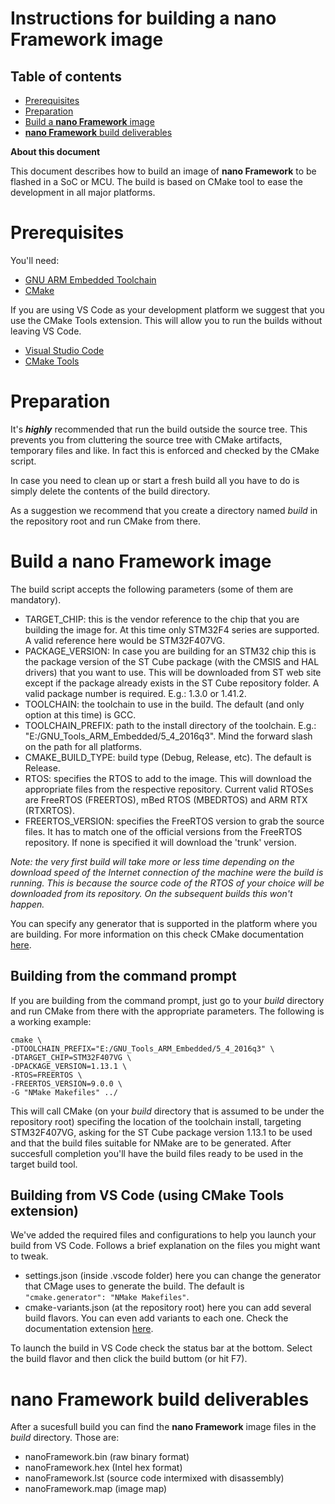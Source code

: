 # Instructions for building a **nano Framework** image

## Table of contents ##

- [Prerequisites](#Prerequisites)
- [Preparation](#Preparation)
- [Build a **nano Framework** image](#BuildNanoFrameworkImage)
- [**nano Framework** build deliverables](#NanoFrameworkBuildDeliverables)

**About this document**

This document describes how to build an image of **nano Framework** to be flashed in a SoC or MCU.
The build is based on CMake tool to ease the development in all major platforms.

<a name="Prerequisites"></a>
# Prerequisites

You'll need:
- [GNU ARM Embedded Toolchain](https://developer.arm.com/open-source/gnu-toolchain/gnu-rm/downloads)
- [CMake](https://cmake.org/)

If you are using VS Code as your development platform we suggest that you use the CMake Tools extension. This will allow you to run the builds without leaving VS Code.
- [Visual Studio Code](http://code.visualstudio.com/)
- [CMake Tools](https://marketplace.visualstudio.com/items?itemName=vector-of-bool.cmake-tools)


<a name="Preparation"></a>
# Preparation

It's ***highly*** recommended that run the build outside the source tree. This prevents you from cluttering the source tree with CMake artifacts, temporary files and like. 
In fact this is enforced and checked by the CMake script.

In case you need to clean up or start a fresh build all you have to do is simply delete the contents of the build directory.

As a suggestion we recommend that you create a directory named *build* in the repository root and run CMake from there.


<a name="BuildNanoFrameworkImage"></a>
# Build a **nano Framework** image

The build script accepts the following parameters (some of them are mandatory).
- TARGET_CHIP: this is the vendor reference to the chip that you are building the image for. At this time only STM32F4 series are supported. A valid reference here would be STM32F407VG.
- PACKAGE_VERSION: In case you are building for an STM32 chip this is the package version of the ST Cube package (with the CMSIS and HAL drivers) that you want to use. This will be downloaded from ST web site except if the package already exists in the ST Cube repository folder. A valid package number is required. E.g.: 1.3.0 or 1.41.2.  
- TOOLCHAIN: the toolchain to use in the build. The default (and only option at this time) is GCC.
- TOOLCHAIN_PREFIX: path to the install directory of the toolchain. E.g.: "E:/GNU_Tools_ARM_Embedded/5_4_2016q3". Mind the forward slash on the path for all platforms.
- CMAKE_BUILD_TYPE: build type (Debug, Release, etc). The default is Release.
- RTOS: specifies the RTOS to add to the image. This will download the appropriate files from the respective repository. Current valid RTOSes are FreeRTOS (FREERTOS), mBed RTOS (MBEDRTOS) and ARM RTX (RTXRTOS).
- FREERTOS_VERSION: specifies the FreeRTOS version to grab the source files. It has to match one of the official versions from the FreeRTOS repository. If none is specified it will download the 'trunk' version.

_Note: the very first build will take more or less time depending on the download speed of the Internet connection of the machine were the build is running. This is because the source code of the RTOS of your choice will be downloaded from its repository. On the subsequent builds this won't happen._

You can specify any generator that is supported in the platform where you are building.
For more information on this check CMake documentation [here](https://cmake.org/cmake/help/v3.7/manual/cmake-generators.7.html?highlight=generator).

## Building from the command prompt

If you are building from the command prompt, just go to your *build* directory and run CMake from there with the appropriate parameters. 
The following is a working example:

```
cmake \
-DTOOLCHAIN_PREFIX="E:/GNU_Tools_ARM_Embedded/5_4_2016q3" \
-DTARGET_CHIP=STM32F407VG \
-DPACKAGE_VERSION=1.13.1 \
-RTOS=FREERTOS \
-FREERTOS_VERSION=9.0.0 \
-G "NMake Makefiles" ../ 
```

This will call CMake (on your *build* directory that is assumed to be under the repository root) specifing the location of the toolchain install, targeting STM32F407VG, asking for the ST Cube package version 1.13.1 to be used and that the build files suitable for NMake are to be generated.
After succesfull completion you'll have the build files ready to be used in the target build tool.

## Building from VS Code (using CMake Tools extension)

We've added the required files and configurations to help you launch your build from VS Code.
Follows a brief explanation on the files you might want to tweak.

- settings.json (inside .vscode folder) here you can change the generator that CMage uses to generate the build. The default is ```"cmake.generator": "NMake Makefiles"```.
- cmake-variants.json (at the repository root) here you can add several build flavors. You can even add variants to each one. Check the documentation extension [here](https://github.com/vector-of-bool/vscode-cmake-tools/blob/develop/docs/build_variants.md).

To launch the build in VS Code check the status bar at the bottom. Select the build flavor and then click the build buttom (or hit F7).


<a name="NanoFrameworkBuildDeliverables"></a>
# **nano Framework** build deliverables

After a sucesfull build you can find the **nano Framework** image files in the *build* directory. Those are:
- nanoFramework.bin (raw binary format)
- nanoFramework.hex (Intel hex format)
- nanoFramework.lst (source code intermixed with disassembly)
- nanoFramework.map (image map) 
